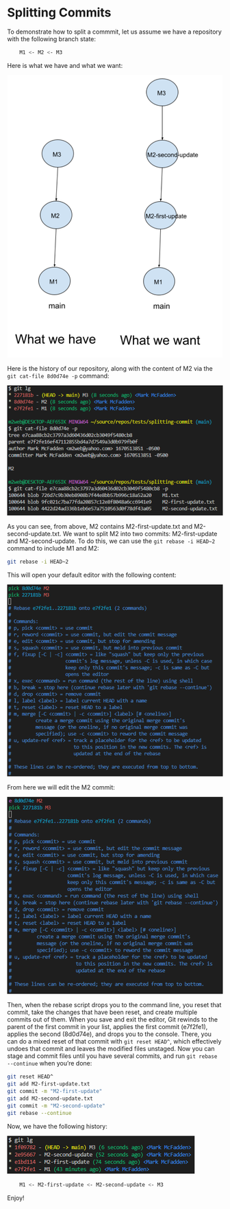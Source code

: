# Splitting Commits

To demonstrate how to split a commmit, let us assume we have a repository with the following branch state:

```bash
    M1 <- M2 <- M3
```

Here is what we have and what we want:

![what we have, what we want](splitting-commit/splitting-commit.png)

Here is the history of our repository, along with the content of M2 via the `git cat-file 8d0d74e -p` command:

![git history](splitting-commit/git-history-with-cat-file-M2.png)

As you can see, from above, M2 contains M2-first-update.txt and M2-second-update.txt. We want to split M2 into two commits: M2-first-update and M2-second-update. To do this, we can use the `git rebase -i HEAD~2` command to include M1 and M2:

```bash
git rebase -i HEAD~2
```

This will open your default editor with the following content:

![git rebase -i](splitting-commit/git-rebase-i.png)

From here we will edit the M2 commit:

![git rebase -i](splitting-commit/edit-M2.png)

Then, when the rebase script drops you to the command line, you reset that commit, take the changes that have been reset, and create multiple commits out of them. When you save and exit the editor, Git rewinds to the parent of the first commit in your list, applies the first commit (e7f2fe1), applies the second (8d0d74e), and drops you to the console. There, you can do a mixed reset of that commit with `git reset HEAD^`, which effectively undoes that commit and leaves the modified files unstaged. Now you can stage and commit files until you have several commits, and run `git rebase --continue` when you’re done:

```bash
git reset HEAD^
git add M2-first-update.txt
git commit -m "M2-first-update"
git add M2-second-update.txt
git commit -m "M2-second-update"
git rebase --continue
```

Now, we have the following history:

![git history](splitting-commit/git-history-split.png)

```bash
    M1 <- M2-first-update <- M2-second-update <- M3
```

Enjoy!
